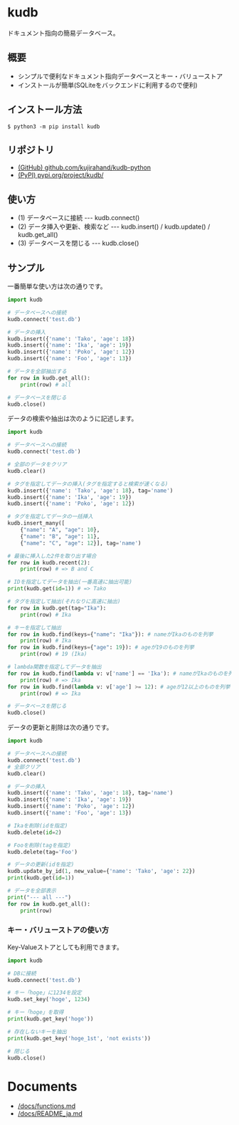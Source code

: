# kudb

ドキュメント指向の簡易データベース。

## 概要

- シンプルで便利なドキュメント指向データベースとキー・バリューストア
- インストールが簡単(SQLiteをバックエンドに利用するので便利)

## インストール方法

```
$ python3 -m pip install kudb
```

## リポジトリ

- [(GitHub) github.com/kujirahand/kudb-python](https://github.com/kujirahand/kudb-python)
- [(PyPI) pypi.org/project/kudb/](https://pypi.org/project/kudb/)

## 使い方

- (1) データベースに接続 --- kudb.connect()
- (2) データ挿入や更新、検索など --- kudb.insert() / kudb.update() / kudb.get_all()
- (3) データベースを閉じる --- kudb.close()

## サンプル

一番簡単な使い方は次の通りです。

```simple-doc.py
import kudb

# データベースへの接続
kudb.connect('test.db')

# データの挿入
kudb.insert({'name': 'Tako', 'age': 18})
kudb.insert({'name': 'Ika', 'age': 19})
kudb.insert({'name': 'Poko', 'age': 12})
kudb.insert({'name': 'Foo', 'age': 13})

# データを全部抽出する
for row in kudb.get_all():
    print(row) # all

# データベースを閉じる
kudb.close()
```

データの検索や抽出は次のように記述します。

```simple-doc2.py
import kudb

# データベースへの接続
kudb.connect('test.db')

# 全部のデータをクリア
kudb.clear()

# タグを指定してデータの挿入(タグを指定すると検索が速くなる)
kudb.insert({'name': 'Tako', 'age': 18}, tag='name')
kudb.insert({'name': 'Ika', 'age': 19})
kudb.insert({'name': 'Poko', 'age': 12})

# タグを指定してデータの一括挿入
kudb.insert_many([
    {"name": "A", "age": 10},
    {"name": "B", "age": 11},
    {"name": "C", "age": 12}], tag='name')

# 最後に挿入した2件を取り出す場合
for row in kudb.recent(2):
    print(row) # => B and C

# IDを指定してデータを抽出(一番高速に抽出可能)
print(kudb.get(id=1)) # => Tako

# タグを指定して抽出(それなりに高速に抽出)
for row in kudb.get(tag="Ika"):
    print(row) # Ika

# キーを指定して抽出
for row in kudb.find(keys={"name": "Ika"}): # nameがIkaのものを列挙
    print(row) # Ika
for row in kudb.find(keys={"age": 19}): # ageが19のものを列挙
    print(row) # 19 (Ika)

# lambda関数を指定してデータを抽出
for row in kudb.find(lambda v: v['name'] == 'Ika'): # nameがIkaのものを列挙
    print(row) # => Ika
for row in kudb.find(lambda v: v['age'] >= 12): # ageが12以上のものを列挙
    print(row) # => Ika

# データベースを閉じる
kudb.close()
```

データの更新と削除は次の通りです。

```simple-doc2.py
import kudb

# データベースへの接続
kudb.connect('test.db')
# 全部クリア
kudb.clear()

# データの挿入
kudb.insert({'name': 'Tako', 'age': 18}, tag='name')
kudb.insert({'name': 'Ika', 'age': 19})
kudb.insert({'name': 'Poko', 'age': 12})
kudb.insert({'name': 'Foo', 'age': 13})

# Ikaを削除(idを指定)
kudb.delete(id=2)

# Fooを削除(tagを指定)
kudb.delete(tag='Foo')

# データの更新(idを指定)
kudb.update_by_id(1, new_value={'name': 'Tako', 'age': 22})
print(kudb.get(id=1))

# データを全部表示
print("--- all ---")
for row in kudb.get_all():
    print(row)
```


### キー・バリューストアの使い方

Key-Valueストアとしても利用できます。

```simple-kvs.py
import kudb

# DBに接続
kudb.connect('test.db')

# キー「hoge」に1234を設定
kudb.set_key('hoge', 1234)

# キー「hoge」を取得
print(kudb.get_key('hoge'))

# 存在しないキーを抽出
print(kudb.get_key('hoge_1st', 'not exists'))

# 閉じる
kudb.close()
```

# Documents

- [/docs/functions.md](https://github.com/kujirahand/kudb-python/blob/main/docs/functions.md)
- [/docs/README_ja.md](https://github.com/kujirahand/kudb-python/blob/main/docs/README_ja.md)

